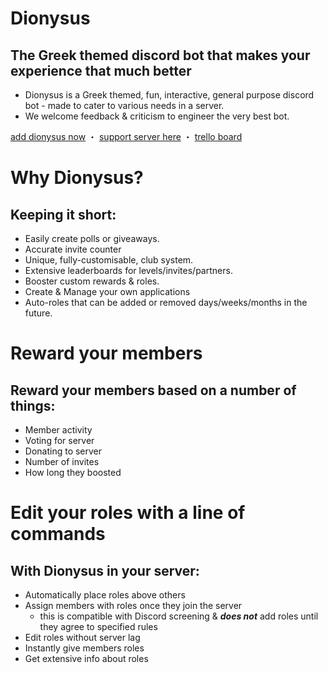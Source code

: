 # Dionysus
## The Greek themed discord bot that makes your experience that much better

- Dionysus is a Greek themed, fun, interactive, general purpose discord bot - made to cater to various needs in a server.
- We welcome feedback & criticism to engineer the very best bot.

[add dionysus now](https://discord.com/api/oauth2/authorize?client_id=437447118127366154&permissions=8&scope=bot%20applications.commands) ・ [support server here](https://discord.gg/JHkhnzDvWG) ・ [trello board](https://trello.com/b/Y86Q7qKA/dionysus-bot)

# Why Dionysus?
## Keeping it short:

-  Easily create polls or giveaways.
-  Accurate invite counter
-  Unique, fully-customisable, club system.
-  Extensive leaderboards for levels/invites/partners.
-  Booster custom rewards & roles.
-  Create & Manage your own applications
-  Auto-roles that can be added or removed days/weeks/months in the future.

# Reward your members
## Reward your members based on a number of things:

-  Member activity
-  Voting for server
-  Donating to server
-  Number of invites
-  How long they boosted

# Edit your roles with a line of commands

## With Dionysus in your server:

- Automatically place roles above others
- Assign members with roles once they join the server
    -  this is compatible with Discord screening & **_does not_** add roles until they agree to specified rules
- Edit roles without server lag
- Instantly give members roles
- Get extensive info about roles
